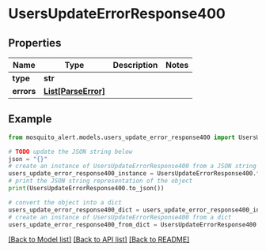 # UsersUpdateErrorResponse400


## Properties

Name | Type | Description | Notes
------------ | ------------- | ------------- | -------------
**type** | **str** |  | 
**errors** | [**List[ParseError]**](ParseError.md) |  | 

## Example

```python
from mosquito_alert.models.users_update_error_response400 import UsersUpdateErrorResponse400

# TODO update the JSON string below
json = "{}"
# create an instance of UsersUpdateErrorResponse400 from a JSON string
users_update_error_response400_instance = UsersUpdateErrorResponse400.from_json(json)
# print the JSON string representation of the object
print(UsersUpdateErrorResponse400.to_json())

# convert the object into a dict
users_update_error_response400_dict = users_update_error_response400_instance.to_dict()
# create an instance of UsersUpdateErrorResponse400 from a dict
users_update_error_response400_from_dict = UsersUpdateErrorResponse400.from_dict(users_update_error_response400_dict)
```
[[Back to Model list]](../README.md#documentation-for-models) [[Back to API list]](../README.md#documentation-for-api-endpoints) [[Back to README]](../README.md)


